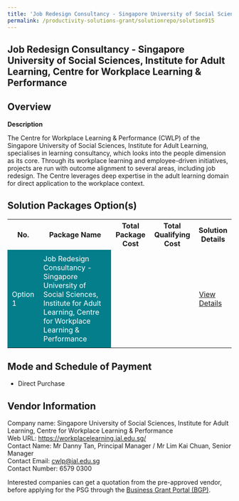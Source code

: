 ```yaml
---
title: 'Job Redesign Consultancy - Singapore University of Social Sciences, Institute for Adult Learning, Centre for Workplace Learning & Performance'
permalink: /productivity-solutions-grant/solutionrepo/solution915
---
```


## Job Redesign Consultancy - Singapore University of Social Sciences, Institute for Adult Learning, Centre for Workplace Learning & Performance

## Overview

**Description**

The Centre for Workplace Learning & Performance (CWLP) of the Singapore University of Social Sciences, Institute for Adult Learning, specialises in learning consultancy, which looks into the people dimension as its core. Through its workplace learning and employee-driven initiatives, projects are run with outcome alignment to several areas, including job redesign. The Centre leverages deep expertise in the adult learning domain for direct application to the workplace context. 
 

## Solution Packages Option(s)

<table>
<tr>
<th><b>No.</b></th>
<th><b>Package Name</b></th>
<th><b>Total Package Cost</b></th>
<th><b>Total Qualifying Cost</b></th>
<th><b>Solution Details</b></th>
</tr>
<tr>
<td style='padding: 10px; background-color: #037E8A; color: #FFFFFF;'>Option 1</td>
<td style='padding: 10px; background-color: #037E8A; color: #FFFFFF;'>Job Redesign Consultancy - Singapore University of Social Sciences, Institute for Adult Learning, Centre for Workplace Learning & Performance</td>
<td style='padding: 10px;'></td>
<td style='padding: 10px;'></td>
<td style='padding: 10px;'><a href='/images/psg/SUSS_Case_Study.pdf' target='_blank'>View Details</a></td>
</tr>
</table>

## Mode and Schedule of Payment

 - Direct Purchase

## Vendor Information

 Company name: Singapore University of Social Sciences, Institute for Adult Learning, Centre for Workplace Learning & Performance  <br>Web URL: https://workplacelearning.ial.edu.sg/ <br>Contact Name: Mr Danny Tan, Principal Manager / Mr Lim Kai Chuan, Senior Manager<br>Contact Email: cwlp@ial.edu.sg <br>Contact Number: 6579 0300

Interested companies can get a quotation from the pre-approved vendor, before applying for the PSG through the <a href='https://www.businessgrants.gov.sg/' target='_blank' rel='noopener'>Business Grant Portal (BGP)</a>.

<script src="/jquery/resize-tables.js"></script>
